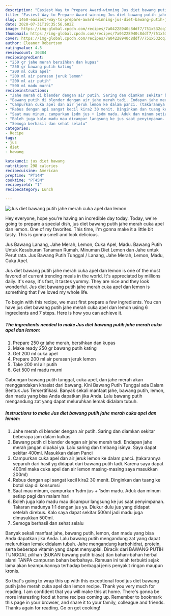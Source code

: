 ```yaml
---
description: "Easiest Way to Prepare Award-winning Jus diet bawang putih jahe merah cuka apel dan lemon"
title: "Easiest Way to Prepare Award-winning Jus diet bawang putih jahe merah cuka apel dan lemon"
slug: 1460-easiest-way-to-prepare-award-winning-jus-diet-bawang-putih-jahe-merah-cuka-apel-dan-lemon
date: 2020-07-31T19:35:56.602Z
image: https://img-global.cpcdn.com/recipes/7a04228940c8ddf7/751x532cq70/jus-diet-bawang-putih-jahe-merah-cuka-apel-dan-lemon-foto-resep-utama.jpg
thumbnail: https://img-global.cpcdn.com/recipes/7a04228940c8ddf7/751x532cq70/jus-diet-bawang-putih-jahe-merah-cuka-apel-dan-lemon-foto-resep-utama.jpg
cover: https://img-global.cpcdn.com/recipes/7a04228940c8ddf7/751x532cq70/jus-diet-bawang-putih-jahe-merah-cuka-apel-dan-lemon-foto-resep-utama.jpg
author: Eleanor Robertson
ratingvalue: 4.5
reviewcount: 30384
recipeingredient:
- "250 gr jahe merah bersihkan dan kupas"
- "250 gr bawang putih kating"
- "200 ml cuka apel"
- "200 ml air perasan jeruk lemon"
- "200 ml air putih"
- "500 ml madu murni"
recipeinstructions:
- "Jahe merah di blender dengan air putih. Saring dan diamkan sekitar beberapa jam dalam kulkas"
- "Bawang putih di blender dengan air jahe merah tadi. Endapan jahe merah jangan dipakai ya. Lalu saring dan timbang isinya. Saya dapat sekitar 400ml. Masukkan dalam Panci"
- "Campurkan cuka apel dan air jeruk lemon ke dalam panci. (takarannya separuh dari hasil yg didapat dari bawang putih tadi. Karena saya dapat 400ml maka cuka apel dan air lemon masing-masing saya masukkan 200ml)"
- "Rebus dengan api sangat kecil kira2 30 menit. Dinginkan dan tuang ke botol siap di konsumsi"
- "Saat mau minum, campurkan 1sdm jus + 1sdm madu. Aduk dan minum setiap pagi dan malam hari"
- "Boleh juga kalo madu mau dicampur langsung ke jus saat penyimpanan. Takaran madunya 1:1 dengan jus ya. Diukur dulu jus yang didapat setelah direbus. Kalo saya dapat sekitar 500ml jadi madu juga dimasukkan 500ml."
- "Semoga berhasil dan sehat selalu"
categories:
- Recipe
tags:
- jus
- diet
- bawang

katakunci: jus diet bawang 
nutrition: 298 calories
recipecuisine: American
preptime: "PT14M"
cooktime: "PT45M"
recipeyield: "1"
recipecategory: Lunch

---
```



![Jus diet bawang putih jahe merah cuka apel dan lemon](https://img-global.cpcdn.com/recipes/7a04228940c8ddf7/751x532cq70/jus-diet-bawang-putih-jahe-merah-cuka-apel-dan-lemon-foto-resep-utama.jpg)

Hey everyone, hope you're having an incredible day today. Today, we're going to prepare a special dish, jus diet bawang putih jahe merah cuka apel dan lemon. One of my favorites. This time, I'm gonna make it a little bit tasty. This is gonna smell and look delicious.

Jus Bawang Lanang, Jahe Merah, Lemon, Cuka Apel, Madu. Bawang Putih Untuk Kesuburan Tanaman Rumah. Minuman Diet Lemon dan Jahe untuk Perut rata. Jus Bawang Putih Tunggal / Lanang, Jahe Merah, Lemon, Madu, Cuka Apel.

Jus diet bawang putih jahe merah cuka apel dan lemon is one of the most favored of current trending meals in the world. It's appreciated by millions daily. It's easy, it's fast, it tastes yummy. They are nice and they look wonderful. Jus diet bawang putih jahe merah cuka apel dan lemon is something that I've loved my whole life.


To begin with this recipe, we must first prepare a few ingredients. You can have jus diet bawang putih jahe merah cuka apel dan lemon using 6 ingredients and 7 steps. Here is how you can achieve it.

<!--inarticleads1-->

##### The ingredients needed to make Jus diet bawang putih jahe merah cuka apel dan lemon:

1. Prepare 250 gr jahe merah, bersihkan dan kupas
1. Make ready 250 gr bawang putih kating
1. Get 200 ml cuka apel
1. Prepare 200 ml air perasan jeruk lemon
1. Take 200 ml air putih
1. Get 500 ml madu murni


Gabungan bawang putih tunggal, cuka apel, dan jahe merah akan menggandakan khasiat dari bawang. Kini Bawang Putih Tunggal ada Dalam Bentuk Jus Tersertifikasi. Banyak sekali manfaat jahe, bawang putih, lemon, dan madu yang bisa Anda dapatkan jika Anda. Lalu bawang putih mengandung zat yang dapat meluruhkan lemak didalam tubuh. 

<!--inarticleads2-->

##### Instructions to make Jus diet bawang putih jahe merah cuka apel dan lemon:

1. Jahe merah di blender dengan air putih. Saring dan diamkan sekitar beberapa jam dalam kulkas
1. Bawang putih di blender dengan air jahe merah tadi. Endapan jahe merah jangan dipakai ya. Lalu saring dan timbang isinya. Saya dapat sekitar 400ml. Masukkan dalam Panci
1. Campurkan cuka apel dan air jeruk lemon ke dalam panci. (takarannya separuh dari hasil yg didapat dari bawang putih tadi. Karena saya dapat 400ml maka cuka apel dan air lemon masing-masing saya masukkan 200ml)
1. Rebus dengan api sangat kecil kira2 30 menit. Dinginkan dan tuang ke botol siap di konsumsi
1. Saat mau minum, campurkan 1sdm jus + 1sdm madu. Aduk dan minum setiap pagi dan malam hari
1. Boleh juga kalo madu mau dicampur langsung ke jus saat penyimpanan. Takaran madunya 1:1 dengan jus ya. Diukur dulu jus yang didapat setelah direbus. Kalo saya dapat sekitar 500ml jadi madu juga dimasukkan 500ml.
1. Semoga berhasil dan sehat selalu


Banyak sekali manfaat jahe, bawang putih, lemon, dan madu yang bisa Anda dapatkan jika Anda. Lalu bawang putih mengandung zat yang dapat meluruhkan lemak didalam tubuh. Jahe mengandung karbohidrat, protein, serta beberapa vitamin yang dapat menyuplai. Diracik dari BAWANG PUTIH TUNGGAL pilihan (BUKAN bawang putih biasa) dan bahan-bahan herbal alami TANPA campuran bahan berbahaya. Ramuan ini telah terbukti sejak lama akan keampuhannya terhadap berbagai jenis penyakit ringan maupun kronis. 

So that's going to wrap this up with this exceptional food jus diet bawang putih jahe merah cuka apel dan lemon recipe. Thank you very much for reading. I am confident that you will make this at home. There's gonna be more interesting food at home recipes coming up. Remember to bookmark this page in your browser, and share it to your family, colleague and friends. Thanks again for reading. Go on get cooking!
